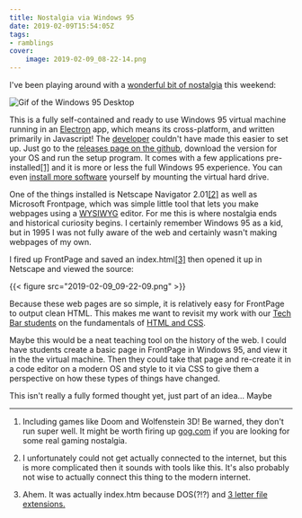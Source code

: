 ```yaml
---
title: Nostalgia via Windows 95
date: 2019-02-09T15:54:05Z
tags:
- ramblings
cover:
    image: 2019-02-09_08-22-14.png
---
```



I've been playing around with a [wonderful bit of nostalgia](https://github.com/felixrieseberg/windows95) this weekend:

![Gif of the Windows 95 Desktop](https://i.imgur.com/zU2gOdk.gif)

This is a fully self-contained and ready to use Windows 95 virtual machine running in an [Electron](https://electronjs.org/) app, which means its cross-platform, and written primarily in Javascript! The [developer](https://github.com/felixrieseberg) couldn't have made this easier to set up. Just go to the [releases page on the github](https://github.com/felixrieseberg/windows95/releases), download the version for your OS and run the setup program. It comes with a few applications pre-installed[[1]](#fn1) and it is more or less the full Windows 95 experience. You can even [install more software](https://github.com/felixrieseberg/windows95/blob/master/HELP.md#i-want-to-install-additional-apps-or-games) yourself by mounting the virtual hard drive.

One of the things installed is Netscape Navigator 2.01[[2]](#fn1) as well as Microsoft Frontpage, which was simple little tool that lets you make webpages using a [WYSIWYG](https://en.wikipedia.org/wiki/WYSIWYG) editor. For me this is where nostalgia ends and historical curiosity begins. I certainly remember Windows 95 as a kid, but in 1995 I was not fully aware of the web and certainly wasn't making webpages of my own.

I fired up FrontPage and saved an index.html[[3]](#fn3) then opened it up in Netscape and viewed the source:

{{< figure src="2019-02-09_09-22-09.png" >}}

Because these web pages are so simple, it is relatively easy for FrontPage to output clean HTML. This makes me want to revisit my work with our [Tech Bar students](techbar.knight.domains) on the fundamentals of [HTML and CSS](https://jadin.me/the-fastest-path-to-a-single-page-website/).

Maybe this would be a neat teaching tool on the history of the web. I could have students create a basic page in FrontPage in Windows 95, and view it in the the virtual machine. Then they could take that page and re-create it in a code editor on a modern OS and style to it via CSS to give them a perspective on how these types of things have changed.

This isn't really a fully formed thought yet, just part of an idea... Maybe

<hr class="footnotes-sep">
<section class="footnotes">
<ol class="fn-style">
    <li id="fn1" class="footnote-item">
        <p>Including games like Doom and Wolfenstein 3D! Be warned, they don't run super well. It might be worth firing up <a href="https://www.gog.com/">gog.com</a> if you are looking for some real gaming nostalgia.</p>
    </li>
    <li id="fn2" class="footnote-item">
        <p>I unfortunately could not get actually connected to the internet, but this is more complicated then it sounds with tools like this. It's also probably not wise to actually connect this thing to the modern internet.</p>
    </li>
    <li id="fn3" class="footnote-item">
        <p>Ahem. It was actually index.htm because DOS(?!?) and <a href="https://en.wikipedia.org/wiki/8.3_filename">3 letter file extensions.</a></p>
    </li>
</ol>
</section>
